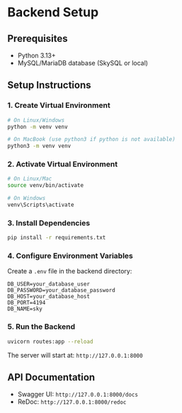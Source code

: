 # Backend Setup

## Prerequisites
- Python 3.13+
- MySQL/MariaDB database (SkySQL or local)

## Setup Instructions

### 1. Create Virtual Environment

```bash
# On Linux/Windows
python -m venv venv

# On MacBook (use python3 if python is not available)
python3 -m venv venv
```

### 2. Activate Virtual Environment

```bash
# On Linux/Mac
source venv/bin/activate

# On Windows
venv\Scripts\activate
```

### 3. Install Dependencies

```bash
pip install -r requirements.txt
```

### 4. Configure Environment Variables

Create a `.env` file in the backend directory:

```env
DB_USER=your_database_user
DB_PASSWORD=your_database_password
DB_HOST=your_database_host
DB_PORT=4194
DB_NAME=sky
```

### 5. Run the Backend

```bash
uvicorn routes:app --reload
```

The server will start at: `http://127.0.0.1:8000`

## API Documentation

- Swagger UI: `http://127.0.0.1:8000/docs`
- ReDoc: `http://127.0.0.1:8000/redoc`